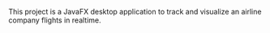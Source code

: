 This project is a JavaFX desktop application to track and visualize an airline company flights in realtime.